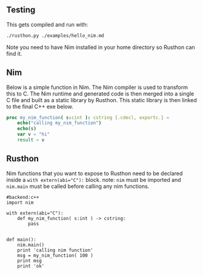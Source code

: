 Testing
-------
This gets compiled and run with:
```bash
./rusthon.py ./examples/hello_nim.md
```
Note you need to have Nim installed in your home directory so Rusthon can find it.

Nim
--------------
Below is a simple function in Nim.  The Nim compiler is used to transform this to C.  The Nim runtime and generated code is then merged into a single C file and built as a static library by Rusthon.  This static library is then linked to the final C++ exe below.
```nim
proc my_nim_function( s:cint ): cstring {.cdecl, exportc.} =
	echo("calling my_nim_function")
	echo(s)
	var v = "hi"
	result = v

```


Rusthon
---------------------------
Nim functions that you want to expose to Rusthon need to be declared inside a `with extern(abi="C"):` block.
note: `nim` must be imported and `nim.main` must be called before calling any nim functions.

```rusthon
#backend:c++
import nim

with extern(abi="C"):
	def my_nim_function( s:int ) -> cstring:
		pass


def main():
	nim.main()
	print 'calling nim function'
	msg = my_nim_function( 100 )
	print msg
	print 'ok'

```